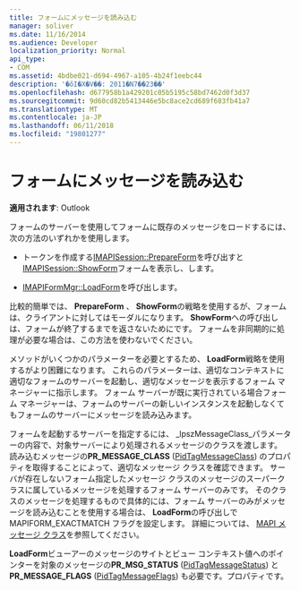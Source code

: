 ```yaml
---
title: フォームにメッセージを読み込む
manager: soliver
ms.date: 11/16/2014
ms.audience: Developer
localization_priority: Normal
api_type:
- COM
ms.assetid: 4bdbe021-d694-4967-a105-4b24f1eebc44
description: '�ŏI�X�V��: 2011�N7��23��'
ms.openlocfilehash: d677958b1a429201c05b5195c58bd7462d0f3d37
ms.sourcegitcommit: 9d60cd82b5413446e5bc8ace2cd689f683fb41a7
ms.translationtype: MT
ms.contentlocale: ja-JP
ms.lasthandoff: 06/11/2018
ms.locfileid: "19801277"
---
```

# <a name="loading-a-message-into-a-form"></a>フォームにメッセージを読み込む

  
  
**適用されます**: Outlook 
  
フォームのサーバーを使用してフォームに既存のメッセージをロードするには、次の方法のいずれかを使用します。
  
- トークンを作成する[IMAPISession::PrepareForm](imapisession-prepareform.md)を呼び出すと[IMAPISession::ShowForm](imapisession-showform.md)フォームを表示し、します。 
    
- [IMAPIFormMgr::LoadForm](imapiformmgr-loadform.md)を呼び出します。 
    
比較的簡単では、 **PrepareForm** 、 **ShowForm**の戦略を使用するが、フォームは、クライアントに対してはモーダルになります。 **ShowForm**への呼び出しは、フォームが終了するまでを返さないためにです。 フォームを非同期的に処理が必要な場合は、この方法を使わないでください。 
  
メソッドがいくつかのパラメーターを必要とするため、 **LoadForm**戦略を使用するがより困難になります。 これらのパラメーターは、適切なコンテキストに適切なフォームのサーバーを起動し、適切なメッセージを表示するフォーム マネージャーに指示します。 フォーム サーバーが既に実行されている場合フォーム マネージャーは、フォームのサーバーの新しいインスタンスを起動しなくてもフォームのサーバーにメッセージを読み込みます。 
  
フォームを起動するサーバーを指定するには、 _lpszMessageClass_パラメーターの内容で、対象サーバーにより処理されるメッセージのクラスを渡します。 読み込むメッセージの**PR_MESSAGE_CLASS** ([PidTagMessageClass](pidtagmessageclass-canonical-property.md)) のプロパティを取得することによって、適切なメッセージ クラスを確認できます。 サーバが存在しないフォーム指定したメッセージ クラスのメッセージのスーパークラスに属しているメッセージを処理するフォーム サーバーのみです。 そのクラスのメッセージを処理するもので具体的には、フォーム サーバーのみがメッセージを読み込むことを使用する場合は、 **LoadForm**の呼び出しで MAPIFORM_EXACTMATCH フラグを設定します。 詳細については、 [MAPI メッセージ クラス](mapi-message-classes.md)を参照してください。
  
 **LoadForm**ビューアーのメッセージのサイトとビュー コンテキスト値へのポインターを対象のメッセージの**PR_MSG_STATUS** ([PidTagMessageStatus](pidtagmessagestatus-canonical-property.md)) と**PR_MESSAGE_FLAGS** ([PidTagMessageFlags](pidtagmessageflags-canonical-property.md)) も必要です。プロパティです。
  

